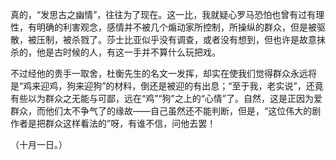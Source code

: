 真的，“发思古之幽情”，往往为了现在。这一比，我就疑心罗马恐怕也曾有过有理性，有明确的利害观念，感情并不被几个煽动家所控制，所操纵的群众，但是被驱散，被压制，被杀戮了。莎士比亚似乎没有调查，或者没有想到，但也许是故意抹杀的，他是古时候的人，有这一手并不算什么玩把戏。

不过经他的贵手一取舍，杜衡先生的名文一发挥，却实在使我们觉得群众永远将是“鸡来迎鸡，狗来迎狗”的材料，倒还是被迎的有出息；“至于我，老实说”，还竟有些以为群众之无能与可鄙，远在“鸡”“狗”之上的“心情”了。自然，这是正因为爱群众，而他们太不争气了的缘故——自己虽然还不能判断，但是，“这位伟大的剧作者是把群众这样看法的”呀，有谁不信，问他去罢！

  

（十月一日。）